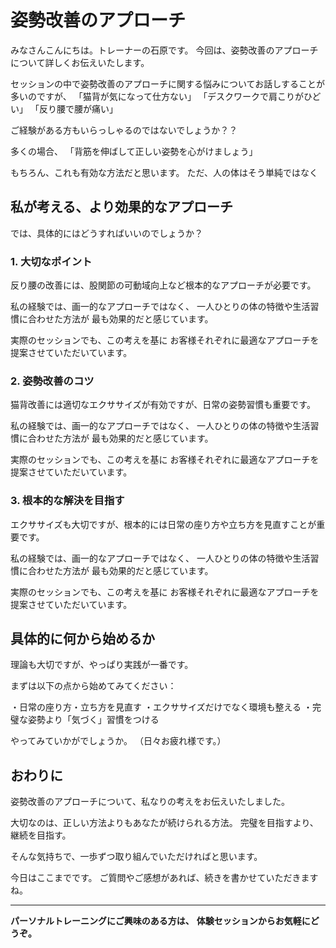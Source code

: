 # 姿勢改善のアプローチ

みなさんこんにちは。トレーナーの石原です。
今回は、姿勢改善のアプローチについて詳しくお伝えいたします。

セッションの中で姿勢改善のアプローチに関する悩みについてお話しすることが多いのですが、
「猫背が気になって仕方ない」
「デスクワークで肩こりがひどい」
「反り腰で腰が痛い」

ご経験がある方もいらっしゃるのではないでしょうか？？

多くの場合、
「背筋を伸ばして正しい姿勢を心がけましょう」

もちろん、これも有効な方法だと思います。
ただ、人の体はそう単純ではなく

## 私が考える、より効果的なアプローチ

では、具体的にはどうすればいいのでしょうか？

### 1. 大切なポイント

反り腰の改善には、股関節の可動域向上など根本的なアプローチが必要です。

私の経験では、画一的なアプローチではなく、
一人ひとりの体の特徴や生活習慣に合わせた方法が
最も効果的だと感じています。

実際のセッションでも、この考えを基に
お客様それぞれに最適なアプローチを提案させていただいています。

### 2. 姿勢改善のコツ

猫背改善には適切なエクササイズが有効ですが、日常の姿勢習慣も重要です。

私の経験では、画一的なアプローチではなく、
一人ひとりの体の特徴や生活習慣に合わせた方法が
最も効果的だと感じています。

実際のセッションでも、この考えを基に
お客様それぞれに最適なアプローチを提案させていただいています。

### 3. 根本的な解決を目指す

エクササイズも大切ですが、根本的には日常の座り方や立ち方を見直すことが重要です。

私の経験では、画一的なアプローチではなく、
一人ひとりの体の特徴や生活習慣に合わせた方法が
最も効果的だと感じています。

実際のセッションでも、この考えを基に
お客様それぞれに最適なアプローチを提案させていただいています。

## 具体的に何から始めるか

理論も大切ですが、やっぱり実践が一番です。

まずは以下の点から始めてみてください：

・日常の座り方・立ち方を見直す
・エクササイズだけでなく環境も整える
・完璧な姿勢より「気づく」習慣をつける

やってみていかがでしょうか。
（日々お疲れ様です。）

## おわりに

姿勢改善のアプローチについて、私なりの考えをお伝えいたしました。

大切なのは、正しい方法よりもあなたが続けられる方法。
完璧を目指すより、継続を目指す。

そんな気持ちで、一歩ずつ取り組んでいただければと思います。

今日はここまでです。
ご質問やご感想があれば、続きを書かせていただきますね。

---

**パーソナルトレーニングにご興味のある方は、**
**体験セッションからお気軽にどうぞ。**